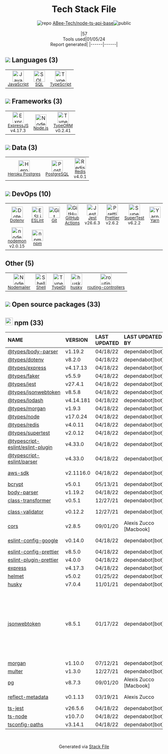 <!--
&lt;--- Readme.md Snippet without images Start ---&gt;
## Tech Stack
ABee-Tech/node-ts-api-base is built on the following main stack:

- [Jest](http://facebook.github.io/jest/) – Javascript Testing Framework
- [Node.js](http://nodejs.org/) – Frameworks (Full Stack)
- [PostgreSQL](http://www.postgresql.org/) – Databases
- [Redis](http://redis.io/) – In-Memory Databases
- [ExpressJS](http://expressjs.com/) – Microframeworks (Backend)
- [JavaScript](https://developer.mozilla.org/en-US/docs/Web/JavaScript) – Languages
- [TypeScript](http://www.typescriptlang.org) – Languages
- [SQL](https://en.wikipedia.org/wiki/SQL) – Languages
- [Heroku Postgres](https://www.heroku.com/postgres) – PostgreSQL as a Service
- [Nodemailer](http://www.nodemailer.com/) – Transactional Email
- [ESLint](http://eslint.org/) – Code Review
- [SuperTest](https://www.npmjs.com/package/supertest) – Javascript Testing Framework
- [Shell](https://en.wikipedia.org/wiki/Shell_script) – Shells
- [nodemon](http://nodemon.io/) – node.js Application Monitoring
- [Yarn](https://yarnpkg.com/) – Front End Package Manager
- [Prettier](https://prettier.io/) – Code Review
- [TypeORM](https://typeorm.io/) – Microframeworks (Backend)
- [GitHub Actions](https://github.com/features/actions) – Continuous Integration

Full tech stack [here](/techstack.md)

&lt;--- Readme.md Snippet without images End ---&gt;

&lt;--- Readme.md Snippet with images Start ---&gt;
## Tech Stack
ABee-Tech/node-ts-api-base is built on the following main stack:

- <img width='25' height='25' src='https://img.stackshare.io/service/830/jest.png' alt='Jest'/> [Jest](http://facebook.github.io/jest/) – Javascript Testing Framework
- <img width='25' height='25' src='https://img.stackshare.io/service/1011/n1JRsFeB_400x400.png' alt='Node.js'/> [Node.js](http://nodejs.org/) – Frameworks (Full Stack)
- <img width='25' height='25' src='https://img.stackshare.io/service/1028/ASOhU5xJ.png' alt='PostgreSQL'/> [PostgreSQL](http://www.postgresql.org/) – Databases
- <img width='25' height='25' src='https://img.stackshare.io/service/1031/default_cbce472cd134adc6688572f999e9122b9657d4ba.png' alt='Redis'/> [Redis](http://redis.io/) – In-Memory Databases
- <img width='25' height='25' src='https://img.stackshare.io/service/1163/hashtag.png' alt='ExpressJS'/> [ExpressJS](http://expressjs.com/) – Microframeworks (Backend)
- <img width='25' height='25' src='https://img.stackshare.io/service/1209/javascript.jpeg' alt='JavaScript'/> [JavaScript](https://developer.mozilla.org/en-US/docs/Web/JavaScript) – Languages
- <img width='25' height='25' src='https://img.stackshare.io/service/1612/bynNY5dJ.jpg' alt='TypeScript'/> [TypeScript](http://www.typescriptlang.org) – Languages
- <img width='25' height='25' src='https://img.stackshare.io/service/2271/default_068d33483bba6b81ee13fbd4dc7aab9780896a54.png' alt='SQL'/> [SQL](https://en.wikipedia.org/wiki/SQL) – Languages
- <img width='25' height='25' src='https://img.stackshare.io/service/2516/original.png' alt='Heroku Postgres'/> [Heroku Postgres](https://www.heroku.com/postgres) – PostgreSQL as a Service
- <img width='25' height='25' src='https://img.stackshare.io/service/2862/qr2-jCLr.jpg' alt='Nodemailer'/> [Nodemailer](http://www.nodemailer.com/) – Transactional Email
- <img width='25' height='25' src='https://img.stackshare.io/service/3337/Q4L7Jncy.jpg' alt='ESLint'/> [ESLint](http://eslint.org/) – Code Review
- <img width='25' height='25' src='https://img.stackshare.io/no-img-open-source.png' alt='SuperTest'/> [SuperTest](https://www.npmjs.com/package/supertest) – Javascript Testing Framework
- <img width='25' height='25' src='https://img.stackshare.io/service/4631/default_c2062d40130562bdc836c13dbca02d318205a962.png' alt='Shell'/> [Shell](https://en.wikipedia.org/wiki/Shell_script) – Shells
- <img width='25' height='25' src='https://img.stackshare.io/service/5577/preview.png' alt='nodemon'/> [nodemon](http://nodemon.io/) – node.js Application Monitoring
- <img width='25' height='25' src='https://img.stackshare.io/service/5848/44mC-kJ3.jpg' alt='Yarn'/> [Yarn](https://yarnpkg.com/) – Front End Package Manager
- <img width='25' height='25' src='https://img.stackshare.io/service/7035/default_66f265943abed56bcdbfca1c866a4261b1fbb063.jpg' alt='Prettier'/> [Prettier](https://prettier.io/) – Code Review
- <img width='25' height='25' src='https://img.stackshare.io/service/7419/20165699.png' alt='TypeORM'/> [TypeORM](https://typeorm.io/) – Microframeworks (Backend)
- <img width='25' height='25' src='https://img.stackshare.io/service/11563/actions.png' alt='GitHub Actions'/> [GitHub Actions](https://github.com/features/actions) – Continuous Integration

Full tech stack [here](/techstack.md)

&lt;--- Readme.md Snippet with images End ---&gt;
-->
<div align="center">

# Tech Stack File
![](https://img.stackshare.io/repo.svg "repo") [ABee-Tech/node-ts-api-base](https://github.com/ABee-Tech/node-ts-api-base)![](https://img.stackshare.io/public_badge.svg "public")
<br/><br/>
|57<br/>Tools used|01/05/24 <br/>Report generated|
|------|------|
</div>

## <img src='https://img.stackshare.io/languages.svg'/> Languages (3)
<table><tr>
  <td align='center'>
  <img width='36' height='36' src='https://img.stackshare.io/service/1209/javascript.jpeg' alt='JavaScript'>
  <br>
  <sub><a href="https://developer.mozilla.org/en-US/docs/Web/JavaScript">JavaScript</a></sub>
  <br>
  <sub></sub>
</td>

<td align='center'>
  <img width='36' height='36' src='https://img.stackshare.io/service/2271/default_068d33483bba6b81ee13fbd4dc7aab9780896a54.png' alt='SQL'>
  <br>
  <sub><a href="https://en.wikipedia.org/wiki/SQL">SQL</a></sub>
  <br>
  <sub></sub>
</td>

<td align='center'>
  <img width='36' height='36' src='https://img.stackshare.io/service/1612/bynNY5dJ.jpg' alt='TypeScript'>
  <br>
  <sub><a href="http://www.typescriptlang.org">TypeScript</a></sub>
  <br>
  <sub></sub>
</td>

</tr>
</table>

## <img src='https://img.stackshare.io/frameworks.svg'/> Frameworks (3)
<table><tr>
  <td align='center'>
  <img width='36' height='36' src='https://img.stackshare.io/service/1163/hashtag.png' alt='ExpressJS'>
  <br>
  <sub><a href="http://expressjs.com/">ExpressJS</a></sub>
  <br>
  <sub>v4.17.3</sub>
</td>

<td align='center'>
  <img width='36' height='36' src='https://img.stackshare.io/service/1011/n1JRsFeB_400x400.png' alt='Node.js'>
  <br>
  <sub><a href="http://nodejs.org/">Node.js</a></sub>
  <br>
  <sub></sub>
</td>

<td align='center'>
  <img width='36' height='36' src='https://img.stackshare.io/service/7419/20165699.png' alt='TypeORM'>
  <br>
  <sub><a href="https://typeorm.io/">TypeORM</a></sub>
  <br>
  <sub>v0.2.41</sub>
</td>

</tr>
</table>

## <img src='https://img.stackshare.io/databases.svg'/> Data (3)
<table><tr>
  <td align='center'>
  <img width='36' height='36' src='https://img.stackshare.io/service/2516/original.png' alt='Heroku Postgres'>
  <br>
  <sub><a href="https://www.heroku.com/postgres">Heroku Postgres</a></sub>
  <br>
  <sub></sub>
</td>

<td align='center'>
  <img width='36' height='36' src='https://img.stackshare.io/service/1028/ASOhU5xJ.png' alt='PostgreSQL'>
  <br>
  <sub><a href="http://www.postgresql.org/">PostgreSQL</a></sub>
  <br>
  <sub></sub>
</td>

<td align='center'>
  <img width='36' height='36' src='https://img.stackshare.io/service/1031/default_cbce472cd134adc6688572f999e9122b9657d4ba.png' alt='Redis'>
  <br>
  <sub><a href="http://redis.io/">Redis</a></sub>
  <br>
  <sub>v4.0.1</sub>
</td>

</tr>
</table>

## <img src='https://img.stackshare.io/devops.svg'/> DevOps (10)
<table><tr>
  <td align='center'>
  <img width='36' height='36' src='https://img.stackshare.io/service/8067/default_90dcb1286af7685c68df319c764b80704df1155b.png' alt='Dotenv'>
  <br>
  <sub><a href="https://github.com/motdotla/dotenv">Dotenv</a></sub>
  <br>
  <sub></sub>
</td>

<td align='center'>
  <img width='36' height='36' src='https://img.stackshare.io/service/3337/Q4L7Jncy.jpg' alt='ESLint'>
  <br>
  <sub><a href="http://eslint.org/">ESLint</a></sub>
  <br>
  <sub></sub>
</td>

<td align='center'>
  <img width='36' height='36' src='https://img.stackshare.io/service/1046/git.png' alt='Git'>
  <br>
  <sub><a href="http://git-scm.com/">Git</a></sub>
  <br>
  <sub></sub>
</td>

<td align='center'>
  <img width='36' height='36' src='https://img.stackshare.io/service/11563/actions.png' alt='GitHub Actions'>
  <br>
  <sub><a href="https://github.com/features/actions">GitHub Actions</a></sub>
  <br>
  <sub></sub>
</td>

<td align='center'>
  <img width='36' height='36' src='https://img.stackshare.io/service/830/jest.png' alt='Jest'>
  <br>
  <sub><a href="http://facebook.github.io/jest/">Jest</a></sub>
  <br>
  <sub>v26.6.3</sub>
</td>

<td align='center'>
  <img width='36' height='36' src='https://img.stackshare.io/service/7035/default_66f265943abed56bcdbfca1c866a4261b1fbb063.jpg' alt='Prettier'>
  <br>
  <sub><a href="https://prettier.io/">Prettier</a></sub>
  <br>
  <sub>v2.6.2</sub>
</td>

<td align='center'>
  <img width='36' height='36' src='https://img.stackshare.io/no-img-open-source.png' alt='SuperTest'>
  <br>
  <sub><a href="https://www.npmjs.com/package/supertest">SuperTest</a></sub>
  <br>
  <sub>v6.2.2</sub>
</td>

<td align='center'>
  <img width='36' height='36' src='https://img.stackshare.io/service/5848/44mC-kJ3.jpg' alt='Yarn'>
  <br>
  <sub><a href="https://yarnpkg.com/">Yarn</a></sub>
  <br>
  <sub></sub>
</td>

</tr>
<tr>
  <td align='center'>
  <img width='36' height='36' src='https://img.stackshare.io/service/5577/preview.png' alt='nodemon'>
  <br>
  <sub><a href="http://nodemon.io/">nodemon</a></sub>
  <br>
  <sub>v2.0.15</sub>
</td>

<td align='center'>
  <img width='36' height='36' src='https://img.stackshare.io/service/1120/lejvzrnlpb308aftn31u.png' alt='npm'>
  <br>
  <sub><a href="https://www.npmjs.com/">npm</a></sub>
  <br>
  <sub></sub>
</td>

</tr>
</table>

## Other (5)
<table><tr>
  <td align='center'>
  <img width='36' height='36' src='https://img.stackshare.io/service/2862/qr2-jCLr.jpg' alt='Nodemailer'>
  <br>
  <sub><a href="http://www.nodemailer.com/">Nodemailer</a></sub>
  <br>
  <sub></sub>
</td>

<td align='center'>
  <img width='36' height='36' src='https://img.stackshare.io/service/4631/default_c2062d40130562bdc836c13dbca02d318205a962.png' alt='Shell'>
  <br>
  <sub><a href="https://en.wikipedia.org/wiki/Shell_script">Shell</a></sub>
  <br>
  <sub></sub>
</td>

<td align='center'>
  <img width='36' height='36' src='https://img.stackshare.io/service/8850/24602613.png' alt='TypeDI'>
  <br>
  <sub><a href="https://github.com/typestack/typedi">TypeDI</a></sub>
  <br>
  <sub></sub>
</td>

<td align='center'>
  <img width='36' height='36' src='https://img.stackshare.io/service/9527/5502029.jpeg' alt='husky'>
  <br>
  <sub><a href="https://github.com/typicode/husky">husky</a></sub>
  <br>
  <sub></sub>
</td>

<td align='center'>
  <img width='36' height='36' src='https://img.stackshare.io/service/9406/24602613.png' alt='routing-controllers'>
  <br>
  <sub><a href="https://github.com/typestack/routing-controllers">routing-controllers</a></sub>
  <br>
  <sub></sub>
</td>

</tr>
</table>


## <img src='https://img.stackshare.io/group.svg' /> Open source packages (33)</h2>

## <img width='24' height='24' src='https://img.stackshare.io/service/1120/lejvzrnlpb308aftn31u.png'/> npm (33)

|NAME|VERSION|LAST UPDATED|LAST UPDATED BY|LICENSE|VULNERABILITIES|
|:------|:------|:------|:------|:------|:------|
|[@types/body-parser](https://www.npmjs.com/@types/body-parser)|v1.19.2|04/18/22|dependabot[bot] |MIT|N/A|
|[@types/dotenv](https://www.npmjs.com/@types/dotenv)|v8.2.0|04/18/22|dependabot[bot] |MIT|N/A|
|[@types/express](https://www.npmjs.com/@types/express)|v4.17.13|04/18/22|dependabot[bot] |MIT|N/A|
|[@types/faker](https://www.npmjs.com/@types/faker)|v5.5.9|04/18/22|dependabot[bot] |MIT|N/A|
|[@types/jest](https://www.npmjs.com/@types/jest)|v27.4.1|04/18/22|dependabot[bot] |MIT|N/A|
|[@types/jsonwebtoken](https://www.npmjs.com/@types/jsonwebtoken)|v8.5.8|04/18/22|dependabot[bot] |MIT|N/A|
|[@types/lodash](https://www.npmjs.com/@types/lodash)|v4.14.181|04/18/22|dependabot[bot] |MIT|N/A|
|[@types/morgan](https://www.npmjs.com/@types/morgan)|v1.9.3|04/18/22|dependabot[bot] |MIT|N/A|
|[@types/node](https://www.npmjs.com/@types/node)|v17.0.24|04/18/22|dependabot[bot] |MIT|N/A|
|[@types/redis](https://www.npmjs.com/@types/redis)|v4.0.11|04/18/22|dependabot[bot] |MIT|N/A|
|[@types/supertest](https://www.npmjs.com/@types/supertest)|v2.0.12|04/18/22|dependabot[bot] |MIT|N/A|
|[@typescript-eslint/eslint-plugin](https://www.npmjs.com/@typescript-eslint/eslint-plugin)|v4.33.0|04/18/22|dependabot[bot] |MIT|N/A|
|[@typescript-eslint/parser](https://www.npmjs.com/@typescript-eslint/parser)|v4.33.0|04/18/22|dependabot[bot] |BSD-2-Clause|N/A|
|[aws-sdk](https://www.npmjs.com/aws-sdk)|v2.1116.0|04/18/22|dependabot[bot] |Apache-2.0|N/A|
|[bcrypt](https://www.npmjs.com/bcrypt)|v5.0.1|05/13/21|dependabot[bot] |MIT|N/A|
|[body-parser](https://www.npmjs.com/body-parser)|v1.19.2|04/18/22|dependabot[bot] |MIT|N/A|
|[class-transformer](https://www.npmjs.com/class-transformer)|v0.5.1|12/27/21|dependabot[bot] |MIT|N/A|
|[class-validator](https://www.npmjs.com/class-validator)|v0.12.2|12/27/21|dependabot[bot] |MIT|[CVE-2019-18413](https://github.com/advisories/GHSA-fj58-h2fr-3pp2) (Critical)|
|[cors](https://www.npmjs.com/cors)|v2.8.5|09/01/20|Alexis Zucco [Macbook] |MIT|N/A|
|[eslint-config-google](https://www.npmjs.com/eslint-config-google)|v0.14.0|04/18/22|dependabot[bot] |Apache-2.0|N/A|
|[eslint-config-prettier](https://www.npmjs.com/eslint-config-prettier)|v8.5.0|04/18/22|dependabot[bot] |MIT|N/A|
|[eslint-plugin-prettier](https://www.npmjs.com/eslint-plugin-prettier)|v4.0.0|04/18/22|dependabot[bot] |MIT|N/A|
|[express](https://www.npmjs.com/express)|v4.17.3|04/18/22|dependabot[bot] |MIT|N/A|
|[helmet](https://www.npmjs.com/helmet)|v5.0.2|01/25/22|dependabot[bot] |MIT|N/A|
|[husky](https://www.npmjs.com/husky)|v7.0.4|11/01/21|dependabot[bot] |MIT|N/A|
|[jsonwebtoken](https://www.npmjs.com/jsonwebtoken)|v8.5.1|01/17/22|dependabot[bot] |MIT|[CVE-2022-23529](https://github.com/advisories/GHSA-27h2-hvpr-p74q) (High)<br/>[CVE-2022-23539](https://github.com/advisories/GHSA-8cf7-32gw-wr33) (Moderate)<br/>[CVE-2022-23540](https://github.com/advisories/GHSA-qwph-4952-7xr6) (Moderate)<br/>[CVE-2022-23541](https://github.com/advisories/GHSA-hjrf-2m68-5959) (Moderate)|
|[morgan](https://www.npmjs.com/morgan)|v1.10.0|07/12/21|dependabot[bot] |MIT|N/A|
|[multer](https://www.npmjs.com/multer)|v1.3.0|12/27/21|dependabot[bot] |MIT|N/A|
|[pg](https://www.npmjs.com/pg)|v8.7.3|09/01/20|Alexis Zucco [Macbook] |MIT|N/A|
|[reflect-metadata](https://www.npmjs.com/reflect-metadata)|v0.1.13|03/19/21|Alexis Zucco |Apache-2.0|N/A|
|[ts-jest](https://www.npmjs.com/ts-jest)|v26.5.6|04/18/22|dependabot[bot] |MIT|N/A|
|[ts-node](https://www.npmjs.com/ts-node)|v10.7.0|04/18/22|dependabot[bot] |MIT|N/A|
|[tsconfig-paths](https://www.npmjs.com/tsconfig-paths)|v3.14.1|04/18/22|dependabot[bot] |MIT|N/A|

<br/>
<div align='center'>

Generated via [Stack File](https://github.com/marketplace/stack-file)
